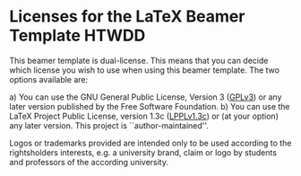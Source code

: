 Licenses for the LaTeX Beamer Template HTWDD
============================================

This beamer template is dual-license. This means that you can decide
which license you wish to use when using this beamer template.
The two options available are:

 a) You can use the GNU General Public License, Version 3 ([GPLv3]) or
    any later version published by the Free Software Foundation.
 b) You can use the LaTeX Project Public License, version 1.3c
    ([LPPLv1.3c]) or (at your option) any later version.
    This project is ``author-maintained''.

Logos or trademarks provided are intended only to be used according
to the rightsholders interests, e.g. a university brand, claim or logo
by students and professors of the according university.

[GPLv3]: GPLv3.markdown
[LPPLv1.3c]: LPPLv1.3c.markdown
 
